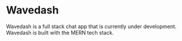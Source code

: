 # Wavedash

Wavedash is a full stack chat app that is currently under development. Wavedash is built with the MERN tech stack.